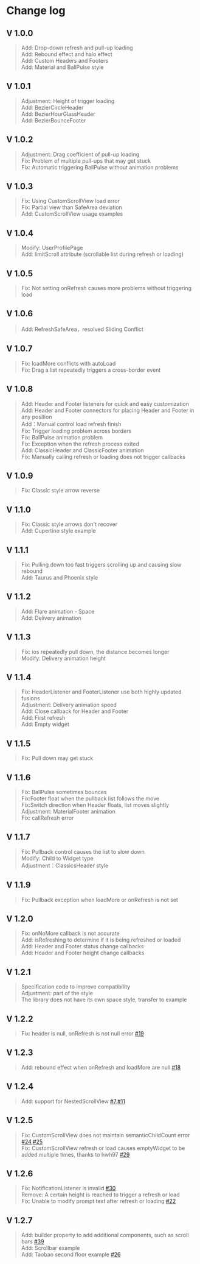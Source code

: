 # Change log

## V 1.0.0
>Add: Drop-down refresh and pull-up loading  
>Add: Rebound effect and halo effect  
>Add: Custom Headers and Footers  
>Add: Material and BallPulse style

## V 1.0.1
>Adjustment: Height of trigger loading  
>Add: BezierCircleHeader  
>Add: BezierHourGlassHeader  
>Add: BezierBounceFooter

## V 1.0.2
>Adjustment: Drag coefficient of pull-up loading  
>Fix: Problem of multiple pull-ups that may get stuck  
>Fix: Automatic triggering BallPulse without animation problems  

## V 1.0.3
>Fix: Using CustomScrollView load error  
>Fix: Partial view than SafeArea deviation  
>Add: CustomScrollView usage examples  

## V 1.0.4
>Modify: UserProfilePage  
>Add: limitScroll attribute (scrollable list during refresh or loading)  

## V 1.0.5
>Fix: Not setting onRefresh causes more problems without triggering load  

## V 1.0.6
>Add: RefreshSafeArea，resolved Sliding Conflict  

## V 1.0.7
>Fix: loadMore conflicts with autoLoad  
>Fix: Drag a list repeatedly triggers a cross-border event  

## V 1.0.8
>Add: Header and Footer listeners for quick and easy customization  
>Add: Header and Footer connectors for placing Header and Footer in any position  
>Add：Manual control load refresh finish  
>Fix: Trigger loading problem across borders  
>Fix: BallPulse animation problem  
>Fix: Exception when the refresh process exited  
>Add: ClassicHeader and ClassicFooter animation  
>Fix: Manually calling refresh or loading does not trigger callbacks  

## V 1.0.9
>Fix: Classic style arrow reverse  

## V 1.1.0
>Fix: Classic style arrows don't recover  
>Add: Cupertino style example  

## V 1.1.1
>Fix: Pulling down too fast triggers scrolling up and causing slow rebound  
>Add: Taurus and Phoenix style  

## V 1.1.2
>Add: Flare animation - Space  
>Add: Delivery animation  

## V 1.1.3
>Fix: ios repeatedly pull down, the distance becomes longer  
>Modify: Delivery animation height  

## V 1.1.4
>Fix: HeaderListener and FooterListener use both highly updated fusions  
>Adjustment: Delivery animation speed  
>Add: Close callback for Header and Footer  
>Add: First refresh  
>Add: Empty widget  

## V 1.1.5
>Fix: Pull down may get stuck  

## V 1.1.6
>Fix: BallPulse sometimes bounces  
>Fix:Footer float when the pullback list follows the move  
>Fix:Switch direction when Header floats, list moves slightly  
>Adjustment: MaterialFooter animation  
>Fix: callRefresh error  

## V 1.1.7
>Fix: Pullback control causes the list to slow down  
>Modify: Child to Widget type  
>Adjustment：ClassicsHeader style  

## V 1.1.9
>Fix: Pullback exception when loadMore or onRefresh is not set  

## V 1.2.0
>Fix: onNoMore callback is not accurate  
>Add: isRefreshing to determine if it is being refreshed or loaded  
>Add: Header and Footer status change callbacks  
>Add: Header and Footer height change callbacks  

## V 1.2.1
>Specification code to improve compatibility  
>Adjustment: part of the style  
>The library does not have its own space style, transfer to example  

## V 1.2.2
>Fix: header is null, onRefresh is not null error [#19](https://github.com/xuelongqy/flutter_easyrefresh/issues/19)  

## V 1.2.3
>Add: rebound effect when onRefresh and loadMore are null [#18](https://github.com/xuelongqy/flutter_easyrefresh/issues/18)  

## V 1.2.4
>Add: support for NestedScrollView [#7](https://github.com/xuelongqy/flutter_easyrefresh/issues/7),[#11](https://github.com/xuelongqy/flutter_easyrefresh/issues/11)  

## V 1.2.5
>Fix: CustomScrollView does not maintain semanticChildCount error [#24](https://github.com/xuelongqy/flutter_easyrefresh/issues/24),[#25](https://github.com/xuelongqy/flutter_easyrefresh/issues/25)  
>Fix: CustomScrollView refresh or load causes emptyWidget to be added multiple times, thanks to hwh97 [#29](https://github.com/xuelongqy/flutter_easyrefresh/pull/29)  

## V 1.2.6
>Fix: NotificationListener is invalid [#30](https://github.com/xuelongqy/flutter_easyrefresh/issues/30)  
>Remove: A certain height is reached to trigger a refresh or load   
>Fix: Unable to modify prompt text after refresh or loading [#22](https://github.com/xuelongqy/flutter_easyrefresh/issues/22)   

## V 1.2.7
>Add: builder property to add additional components, such as scroll bars [#39](https://github.com/xuelongqy/flutter_easyrefresh/issues/39)  
>Add: Scrollbar example  
>Add: Taobao second floor example [#26](https://github.com/xuelongqy/flutter_easyrefresh/issues/26)   